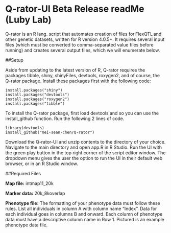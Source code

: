 # Q-rator-UI Beta Release readMe (Luby Lab)

Q-rator is an R lang. script that automates creation of files for FlexQTL and other genetic datasets, written for R version 4.0.5+. It requires several input files (which must be converted to comma-separated value files before running) and creates several output files, which we will enumerate below.  

##Setup

Aside from updating to the latest version of R, Q-rator requires the packages tibble, shiny, shinyFiles, devtools, roxygen2, and of course, the Q-rator package. Install these packages first with the following code: 
```
install.packages("shiny") 
install.packages("devtools") 
install.packages("roxygen2") 
install.packages("tibble") 
```
To install the Q-rator package, first load devtools and so you can use the install_github function. Run the following 2 lines of code.  
```
library(devtools) 
install_github("mei-sean-chen/Q-rator") 
```
Download the Q-rator-UI and unzip contents to the directory of your choice. Navigate to the main directory and open app.R in R Studio. Run the UI with the green play button in the top right corner of the script editor window. The dropdown menu gives the user the option to run the UI in their default web browser, or in an R Studio window. 

##Required Files

**Map file:** intmap11_20k 

**Marker data:** 20k_8koverlap 

**Phenotype file:** The formatting of your phenotype data must follow these rules. List all individuals in column A with column name “Index”. Data for each individual goes in columns B and onward. Each column of phenotype data must have a descriptive column name in Row 1. Pictured is an example phenotype data file.  
